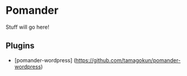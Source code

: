 Pomander
=======

Stuff will go here!


Plugins
-------

* [pomander-wordpress] (https://github.com/tamagokun/pomander-wordpress)
